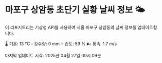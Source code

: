 
# 마포구 상암동 초단기 실황 날씨 정보 🌤️

이 리포지토리는 기상청 API를 사용하여 서울 마포구 상암동의 날씨 정보를 업데이트합니다. 

🌡️ 기온: 13 ℃
💧 강수량: 0 mm
💦 습도: 59 %
🌬️ 풍속: 1.7 m/s

마지막 업데이트 시각: 2025년 04월 27일 00시 09분    

